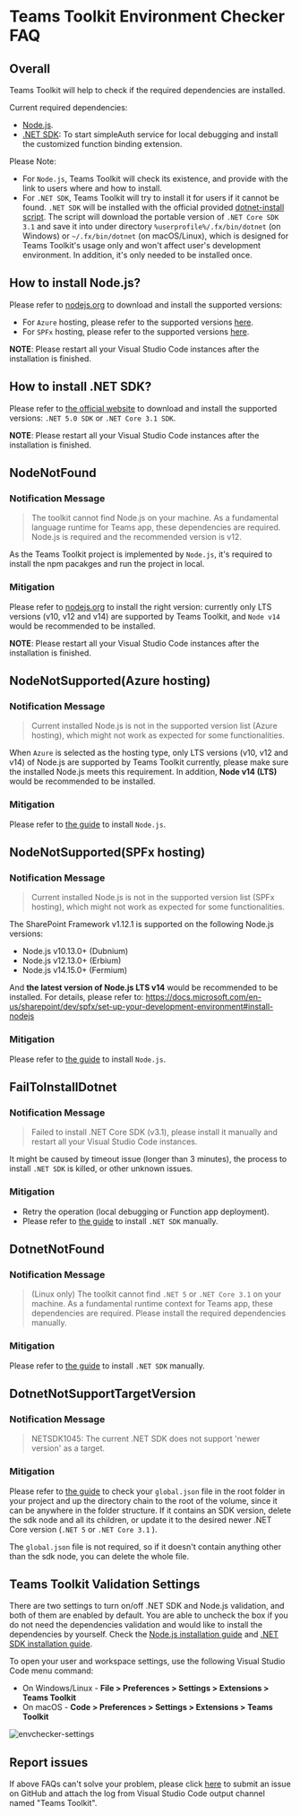 # Teams Toolkit Environment Checker FAQ

## Overall

Teams Toolkit will help to check if the required dependencies are installed.

Current required dependencies:

* [Node.js](https://nodejs.org/download/).
* [.NET SDK](https://dotnet.microsoft.com/download): To start simpleAuth service for local debugging and install the customized function binding extension.

Please Note:
- For `Node.js`, Teams Toolkit will check its existence, and provide with the link to users where and how to install.
- For `.NET SDK`, Teams Toolkit will try to install it for users if it cannot be found. `.NET SDK` will be installed with the official provided [dotnet-install script](https://docs.microsoft.com/en-us/dotnet/core/tools/dotnet-install-script). The script will download the portable version of `.NET Core SDK 3.1` and save it into under directory `%userprofile%/.fx/bin/dotnet` (on Windows) or `~/.fx/bin/dotnet` (on macOS/Linux), which is designed for Teams Toolkit's usage only and won't affect user's development environment. In addition, it's only needed to be installed once.

## How to install Node.js?

Please refer to [nodejs.org](https://nodejs.org/) to download and install the supported versions:

- For `Azure` hosting, please refer to the supported versions [here](#nodenotsupportedazure-hosting).
- For `SPFx` hosting, please refer to the supported versions [here](#nodenotsupportedspfx-hosting).

**NOTE**: Please restart all your Visual Studio Code instances after the installation is finished.

## How to install .NET SDK?

Please refer to [the official website](https://dotnet.microsoft.com/download) to download and install the supported versions: `.NET 5.0 SDK` or `.NET Core 3.1 SDK`.

**NOTE**: Please restart all your Visual Studio Code instances after the installation is finished.

## NodeNotFound
### Notification Message
> The toolkit cannot find Node.js on your machine. As a fundamental language runtime for Teams app, these dependencies are required. Node.js is required and the recommended version is v12.

As the Teams Toolkit project is implemented by `Node.js`, it's required to install the npm pacakges and run the project in local. 

### Mitigation
Please refer to [nodejs.org](https://nodejs.org/) to install the right version: currently only LTS versions (v10, v12 and v14) are supported by Teams Toolkit, and `Node v14` would be recommended to be installed.

**NOTE**: Please restart all your Visual Studio Code instances after the installation is finished.

## NodeNotSupported(Azure hosting)
### Notification Message

> Current installed Node.js is not in the supported version list (Azure hosting), which might not work as expected for some functionalities.

When `Azure` is selected as the hosting type, only LTS versions (v10, v12 and v14) of Node.js are supported by Teams Toolkit currently, please make sure the installed Node.js meets this requirement. In addition, **Node v14 (LTS)** would be recommended to be installed.

### Mitigation
Please refer to [the guide](#how-to-install-nodejs) to install `Node.js`.

## NodeNotSupported(SPFx hosting)
### Notification Message
> Current installed Node.js is not in the supported version list (SPFx hosting), which might not work as expected for some functionalities.
  
The SharePoint Framework v1.12.1 is supported on the following Node.js versions:
- Node.js v10.13.0+ (Dubnium)
- Node.js v12.13.0+ (Erbium)
- Node.js v14.15.0+ (Fermium) 
 
And **the latest version of Node.js LTS v14** would be recommended to be installed. For details, please refer to: https://docs.microsoft.com/en-us/sharepoint/dev/spfx/set-up-your-development-environment#install-nodejs

### Mitigation
Please refer to [the guide](#how-to-install-nodejs) to install `Node.js`.

## FailToInstallDotnet
### Notification Message
> Failed to install .NET Core SDK (v3.1), please install it manually and restart all your Visual Studio Code instances.

It might be caused by timeout issue (longer than 3 minutes), the process to install `.NET SDK` is killed, or other unknown issues.

### Mitigation
* Retry the operation (local debugging or Function app deployment).
* Please refer to [the guide](#how-to-install-net-sdk) to install `.NET SDK` manually.

## <a name="dotnetnotfound%23functionDepsCheckerError"></a>DotnetNotFound 
### Notification Message
> (Linux only) The toolkit cannot find `.NET 5` or `.NET Core 3.1` on your machine. As a fundamental runtime context for Teams app, these dependencies are required. Please install the required dependencies manually.

### Mitigation
Please refer to [the guide](#how-to-install-net-sdk) to install `.NET SDK` manually.

## DotnetNotSupportTargetVersion
### Notification Message
> NETSDK1045: The current .NET SDK does not support 'newer version' as a target.

### Mitigation
Please refer to [the guide](https://docs.microsoft.com/dotnet/core/tools/sdk-errors/netsdk1045#globaljson-file) to check your `global.json` file in the root folder in your project and up the directory chain to the root of the volume, since it can be anywhere in the folder structure. If it contains an SDK version, delete the sdk node and all its children, or update it to the desired newer .NET Core version (`.NET 5` or `.NET Core 3.1` ).

The `global.json` file is not required, so if it doesn't contain anything other than the sdk node, you can delete the whole file.

## Teams Toolkit Validation Settings

There are two settings to turn on/off .NET SDK and Node.js validation, and both of them are enabled by default. You are able to uncheck the box if you do not need the dependencies validation and would like to install the dependencies by yourself. Check the [Node.js installation guide](#how-to-install-nodejs) and [.NET SDK installation guide](#how-to-install-net-sdk).

To open your user and workspace settings, use the following Visual Studio Code menu command:

* On Windows/Linux - **File > Preferences > Settings > Extensions > Teams Toolkit**
* On macOS - **Code > Preferences > Settings > Extensions > Teams Toolkit**

![envchecker-settings](../images/vscode-extension/envchecker/envchecker-settings.png)

## Report issues 

If above FAQs can't solve your problem, please click [here](https://github.com/OfficeDev/Teamsfx/issues/new) to submit an issue on GitHub and attach the log from Visual Studio Code output channel named "Teams Toolkit".
